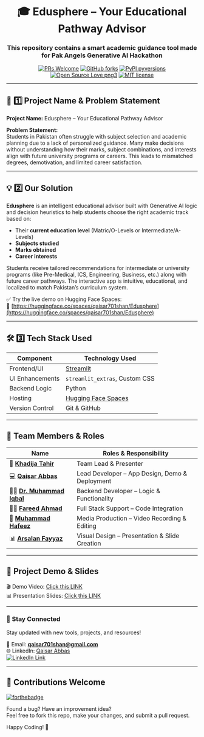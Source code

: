 <div align="center">
<h1>🎓 Edusphere – Your Educational Pathway Advisor</h1>
<h3>This repository contains a smart academic guidance tool made for Pak Angels Generative AI Hackathon</h3>

[![PRs Welcome](https://img.shields.io/badge/PRs-welcome-brightgreen.svg?style=flat-square)](http://makeapullrequest.com)
[![GitHub forks](https://img.shields.io/github/forks/QaisarAbbas2024/Edusphere.svg?style=social&label=Fork&maxAge=2592000)](https://github.com/QaisarAbbas2024/Edusphere)
[![PyPI pyversions](https://img.shields.io/pypi/pyversions/ansicolortags.svg)](https://pypi.python.org/pypi/ansicolortags/)
[![Open Source Love png3](https://badges.frapsoft.com/os/v3/open-source.png?v=103)](https://github.com/ellerbrock/open-source-badges/)
[![MIT license](https://img.shields.io/badge/License-MIT-blue.svg)](https://lbesson.mit-license.org/)
</div>

---

## 🧠 1️⃣ Project Name & Problem Statement

**Project Name:** Edusphere – Your Educational Pathway Advisor

**Problem Statement:**  
Students in Pakistan often struggle with subject selection and academic planning due to a lack of personalized guidance. Many make decisions without understanding how their marks, subject combinations, and interests align with future university programs or careers. This leads to mismatched degrees, demotivation, and limited career satisfaction.

---

## 💡 2️⃣ Our Solution

**Edusphere** is an intelligent educational advisor built with Generative AI logic and decision heuristics to help students choose the right academic track based on:

- Their **current education level** (Matric/O-Levels or Intermediate/A-Levels)
- **Subjects studied**
- **Marks obtained**
- **Career interests**

Students receive tailored recommendations for intermediate or university programs (like Pre-Medical, ICS, Engineering, Business, etc.) along with future career pathways. The interactive app is intuitive, educational, and localized to match Pakistan’s curriculum system.

✅ Try the live demo on Hugging Face Spaces:  
🔗 [https://huggingface.co/spaces/qaisar701shan/Edusphere](https://huggingface.co/spaces/qaisar701shan/Edusphere)

---

## 🛠️ 3️⃣ Tech Stack Used

| Component            | Technology Used         |
|---------------------|--------------------------|
| Frontend/UI         | [Streamlit](https://streamlit.io) |
| UI Enhancements     | `streamlit_extras`, Custom CSS |
| Backend Logic       | Python |
| Hosting             | [Hugging Face Spaces](https://huggingface.co/spaces/qaisar701shan/Edusphere) |
| Version Control     | Git & GitHub |

---
## 👥 Team Members & Roles

| Name           | Roles & Responsibility                           |
|----------------|-------------------------------------------|
| 🎤 **[Khadija Tahir](https://www.linkedin.com/in/khadija-tahir-a1a8a2376)** | Team Lead & Presenter |
| 💻 **[Qaisar Abbas](https://www.linkedin.com/in/qaisar-abbas2024)** | Lead Developer – App Design, Demo & Deployment |
| 👨‍💻 **[Dr. Muhammad Iqbal]()** | Backend Developer – Logic & Functionality |
| 👨‍💻 **[Fareed Ahmad](https://www.linkedin.com/in/fareed-ahmad-mech)** | Full Stack Support – Code Integration |
| 🎥 **[Muhammad Hafeez](https://www.linkedin.com/in/muhammad-hafeez-bbb987360)** | Media Production – Video Recording & Editing |
| 📊 **[Arsalan Fayyaz](https://www.linkedin.com/in/arsalan-fayyaz-936324244)** | Visual Design – Presentation & Slide Creation |

---
## 🎥 Project Demo & Slides

🎬 Demo Video: [Click this LINK](https://drive.google.com/file/d/1T2_zDYOsjj8Iff_t3Msb5TQg3m0foA0M/view?usp=sharing)  
📊 Presentation Slides: [Click this LINK](https://docs.google.com/presentation/d/1zoygwMz-P1FOQNEmnFw3kwP-9fBJ6R4X/edit?usp=sharing&ouid=108437519518884307072&rtpof=true&sd=true)

---
### 📩 Stay Connected

Stay updated with new tools, projects, and resources!

📧 Email: **qaisar701shan@gmail.com**  
🌐 LinkedIn: [Qaisar Abbas](https://www.linkedin.com/in/qaisar-abbas2024/)  
[![LinkedIn Link](https://img.shields.io/badge/Connect-QaisarAbbas-green.svg?logo=linkedin&style=social&label=Connect)](https://www.linkedin.com/in/qaisar-abbas2024)

---

## 🤝 Contributions Welcome

[![forthebadge](https://forthebadge.com/images/badges/built-with-love.svg)](#)

Found a bug? Have an improvement idea?  
Feel free to fork this repo, make your changes, and submit a pull request.

Happy Coding! 🚀
